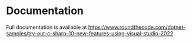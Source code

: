 # Documentation

Full documentation is available at https://www.roundthecode.com/dotnet-samples/try-out-c-sharp-10-new-features-using-visual-studio-2022
